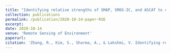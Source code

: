 ```yaml
---
title: "Identifying relative strengths of SMAP, SMOS-IC, and ASCAT to capture temporal variability using a model combination approach"
collection: publications
permalink: /publication/2020-10-14-paper-RSE
excerpt: 
date: 2020-10-14
venue: 'Remote Sensing of Environment'
paperurl:
citation: 'Zhang, R., Kim, S., Sharma, A., & Lakshmi, V. Identifying relative strengths of SMAP, SMOS-IC, and ASCAT to capture temporal variability. <i>Remote Sensing of Environment</i>, 252, 112126[Link](https://www.sciencedirect.com/science/article/pii/S0034425720304995)'
---
```

